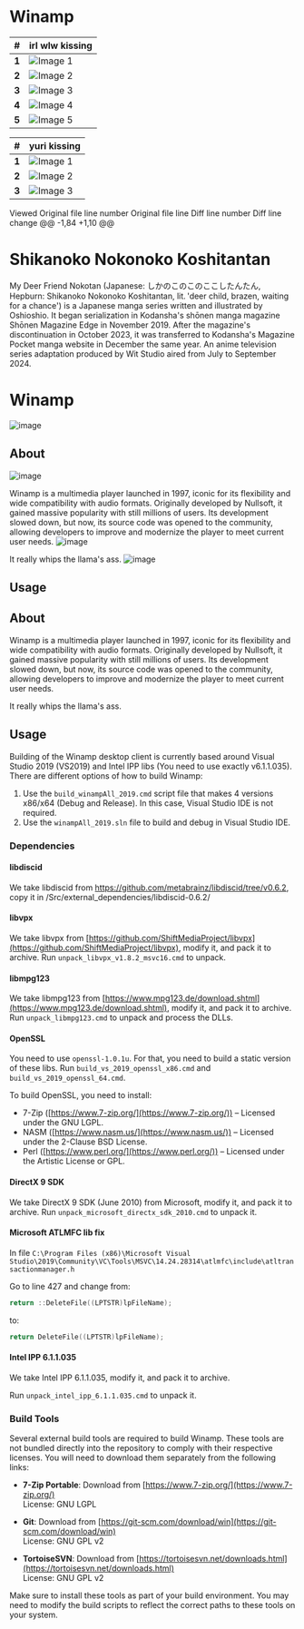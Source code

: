 
# Winamp
| **#**  | **irl wlw kissing** |
|----|-------|
| **1**  | ![Image 1](https://github.com/user-attachments/assets/7ae51b2d-47e1-4ccc-8a10-fba74c0c6128) |
| **2**  | ![Image 2](https://github.com/user-attachments/assets/11f0ca0a-9e91-444d-a41d-fc86f576e186) |
| **3**  | ![Image 3](https://github.com/user-attachments/assets/d6f7a1b9-c662-482f-b478-da142b1b4a8e) |
| **4**  | ![Image 4](https://github.com/user-attachments/assets/e1251975-fbd5-42a7-b272-75ac7fc1895d) |
| **5**  | ![Image 5](https://github.com/user-attachments/assets/a1c2e88f-b318-4056-812b-edc153552b5c) |

| **#**  | **yuri kissing** |
|----|-------|
| **1**  | ![Image 1](https://github.com/user-attachments/assets/4d5e8c17-346f-4fd9-9bcc-01354a32fe7d) |
| **2**  | ![Image 2](https://github.com/user-attachments/assets/163753bb-4a6c-45a5-8032-84a8bd639838) |
| **3**  | ![Image 3](https://github.com/user-attachments/assets/91d88fc1-3dd7-46fe-908e-26c3298dab2f) |


Viewed
Original file line number 	Original file line 	Diff line number 	Diff line change
@@ -1,84 +1,10 @@
# Shikanoko Nokonoko Koshitantan
My Deer Friend Nokotan (Japanese: しかのこのこのここしたんたん, Hepburn: Shikanoko Nokonoko Koshitantan, lit. 'deer child, brazen, waiting for a chance') is a Japanese manga series written and illustrated by Oshioshio. It began serialization in Kodansha's shōnen manga magazine Shōnen Magazine Edge in November 2019. After the magazine's discontinuation in October 2023, it was transferred to Kodansha's Magazine Pocket manga website in December the same year. An anime television series adaptation produced by Wit Studio aired from July to September 2024. 


# Winamp
![image](https://github.com/user-attachments/assets/b3041bf6-b5b8-49ea-aa85-eb69abdf6506)


## About
![image](https://github.com/user-attachments/assets/40472456-5404-4038-b88d-b7474840252b)


Winamp is a multimedia player launched in 1997, iconic for its flexibility and wide compatibility with audio formats. Originally developed by Nullsoft, it gained massive popularity with still millions of users. Its development slowed down, but now, its source code was opened to the community, allowing developers to improve and modernize the player to meet current user needs.
![image](https://github.com/user-attachments/assets/0cad91a4-a0b8-471d-aef0-a5ecd3c555f7)


It really whips the llama's ass.
![image](https://github.com/user-attachments/assets/0b35e148-b7ca-4f34-813d-98469d5ca9c3)

## Usage

## About

Winamp is a multimedia player launched in 1997, iconic for its flexibility and wide compatibility with audio formats. Originally developed by Nullsoft, it gained massive popularity with still millions of users. Its development slowed down, but now, its source code was opened to the community, allowing developers to improve and modernize the player to meet current user needs.

It really whips the llama's ass.

## Usage

Building of the Winamp desktop client is currently based around Visual Studio 2019 (VS2019) and Intel IPP libs (You need to use exactly v6.1.1.035). There are different options of how to build Winamp:

1. Use the `build_winampAll_2019.cmd` script file that makes 4 versions x86/x64 (Debug and Release). In this case, Visual Studio IDE is not required.
2. Use the `winampAll_2019.sln` file to build and debug in Visual Studio IDE.

### Dependencies

#### libdiscid

We take libdiscid from https://github.com/metabrainz/libdiscid/tree/v0.6.2, copy it in /Src/external_dependencies/libdiscid-0.6.2/

#### libvpx

We take libvpx from [https://github.com/ShiftMediaProject/libvpx](https://github.com/ShiftMediaProject/libvpx), modify it, and pack it to archive.
Run `unpack_libvpx_v1.8.2_msvc16.cmd` to unpack.

#### libmpg123

We take libmpg123 from [https://www.mpg123.de/download.shtml](https://www.mpg123.de/download.shtml), modify it, and pack it to archive.
Run `unpack_libmpg123.cmd` to unpack and process the DLLs.

#### OpenSSL

You need to use `openssl-1.0.1u`. For that, you need to build a static version of these libs.
Run `build_vs_2019_openssl_x86.cmd` and `build_vs_2019_openssl_64.cmd`.

To build OpenSSL, you need to install:

- 7-Zip ([https://www.7-zip.org/](https://www.7-zip.org/)) – Licensed under the GNU LGPL.
- NASM ([https://www.nasm.us/](https://www.nasm.us/)) – Licensed under the 2-Clause BSD License.
- Perl ([https://www.perl.org/](https://www.perl.org/)) – Licensed under the Artistic License or GPL.

#### DirectX 9 SDK

We take DirectX 9 SDK (June 2010) from Microsoft, modify it, and pack it to archive.
Run `unpack_microsoft_directx_sdk_2010.cmd` to unpack it.

#### Microsoft ATLMFC lib fix

In file `C:\Program Files (x86)\Microsoft Visual Studio\2019\Community\VC\Tools\MSVC\14.24.28314\atlmfc\include\atltransactionmanager.h`

Go to line 427 and change from:

```cpp
return ::DeleteFile((LPTSTR)lpFileName);
```

to:

```cpp
return DeleteFile((LPTSTR)lpFileName);
```

#### Intel IPP 6.1.1.035

We take Intel IPP 6.1.1.035, modify it, and pack it to archive.

Run `unpack_intel_ipp_6.1.1.035.cmd` to unpack it.

### Build Tools

Several external build tools are required to build Winamp. These tools are not bundled directly into the repository to comply with their respective licenses. You will need to download them separately from the following links:

- **7-Zip Portable**: Download from [https://www.7-zip.org/](https://www.7-zip.org/)  
  License: GNU LGPL

- **Git**: Download from [https://git-scm.com/download/win](https://git-scm.com/download/win)  
  License: GNU GPL v2

- **TortoiseSVN**: Download from [https://tortoisesvn.net/downloads.html](https://tortoisesvn.net/downloads.html)  
  License: GNU GPL v2

Make sure to install these tools as part of your build environment. You may need to modify the build scripts to reflect the correct paths to these tools on your system.
